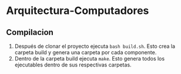 # Arquitectura-Computadores

## Compilacion
  1) Después de clonar el proyecto ejecuta ```bash build.sh```. Esto crea la carpeta build y genera una carpeta por cada componente.
  2) Dentro de la carpeta build ejecuta ```make```. Esto genera todos los ejecutables dentro de sus respectivas carpetas.
